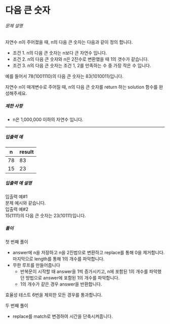# 다음 큰 숫자
###### 문제 설명

자연수 n이 주어졌을 때, n의 다음 큰 숫자는 다음과 같이 정의 합니다.

-   조건 1. n의 다음 큰 숫자는 n보다 큰 자연수 입니다.
-   조건 2. n의 다음 큰 숫자와 n은 2진수로 변환했을 때 1의 갯수가 같습니다.
-   조건 3. n의 다음 큰 숫자는 조건 1, 2를 만족하는 수 중 가장 작은 수 입니다.

예를 들어서 78(1001110)의 다음 큰 숫자는 83(1010011)입니다.

자연수 n이 매개변수로 주어질 때, n의 다음 큰 숫자를 return 하는 solution 함수를 완성해주세요.

##### 제한 사항

-   n은 1,000,000 이하의 자연수 입니다.

----------

##### 입출력 예
|n|result|
|--|--|
|78|83|
|15|23|

##### 입출력 예 설명

입출력 예#1  
문제 예시와 같습니다.  
입출력 예#2  
15(1111)의 다음 큰 숫자는 23(10111)입니다.

##### 풀이
첫 번째 풀이
- answer에 n을 저장하고 n을 2진법으로 변환하고 replace를 통해 0을 제거합니다. 마지막으로 length를 통해 1의 개수를 파악합니다.
- 무한 루프를 만들어줍니다
	- 반복문이 시작할 때 answer을 1씩 증가시키고, n에 포함된 1의 개수를 파악했던 방법으로 answer에 포함된 1의 개수를 파악합니다.
	- 1의 개수가 같은 경우 answer을 반환합니다.
  
효율성 테스트 6번을 제외한 모든 경우를 통과합니다.
  
두 번째 풀이
- replace를 match로 변경하여 시간을 단축시켜줍니다.